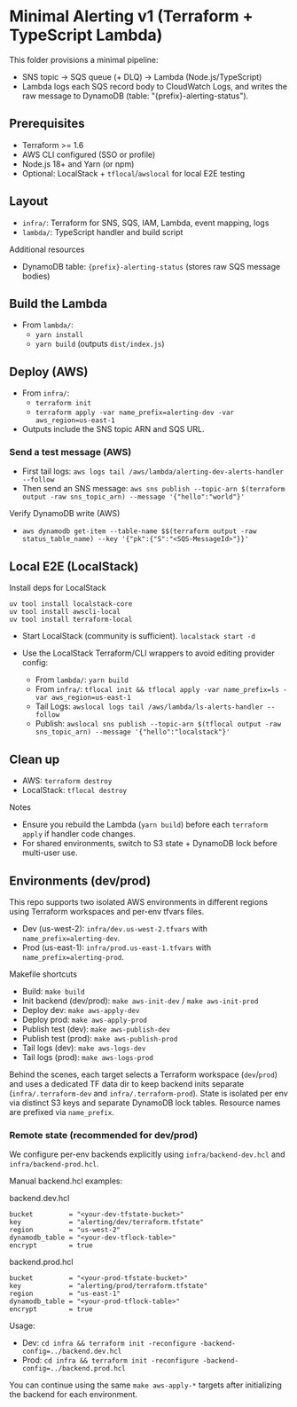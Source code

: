 # Minimal Alerting v1 (Terraform + TypeScript Lambda)

This folder provisions a minimal pipeline:
- SNS topic → SQS queue (+ DLQ) → Lambda (Node.js/TypeScript)
- Lambda logs each SQS record body to CloudWatch Logs, and writes the raw
  message to DynamoDB (table: "{prefix}-alerting-status").

## Prerequisites
- Terraform >= 1.6
- AWS CLI configured (SSO or profile)
- Node.js 18+ and Yarn (or npm)
- Optional: LocalStack + `tflocal`/`awslocal` for local E2E testing


## Layout
- `infra/`: Terraform for SNS, SQS, IAM, Lambda, event mapping, logs
- `lambda/`: TypeScript handler and build script
  
Additional resources
- DynamoDB table: `{prefix}-alerting-status` (stores raw SQS message bodies)

## Build the Lambda
- From `lambda/`:
  - `yarn install`
  - `yarn build` (outputs `dist/index.js`)

## Deploy (AWS)
- From `infra/`:
  - `terraform init`
  - `terraform apply -var name_prefix=alerting-dev -var aws_region=us-east-1`
- Outputs include the SNS topic ARN and SQS URL.

### Send a test message (AWS)
- First tail logs: `aws logs tail /aws/lambda/alerting-dev-alerts-handler --follow`
- Then send an SNS message: `aws sns publish --topic-arn $(terraform output -raw sns_topic_arn) --message '{"hello":"world"}'`
  
Verify DynamoDB write (AWS)
- `aws dynamodb get-item --table-name $$(terraform output -raw status_table_name) --key '{"pk":{"S":"<SQS-MessageId>"}}'`


## Local E2E (LocalStack)
Install deps for LocalStack
```
uv tool install localstack-core
uv tool install awscli-local
uv tool install terraform-local
```

- Start LocalStack (community is sufficient).
`localstack start -d` 

- Use the LocalStack Terraform/CLI wrappers to avoid editing provider config:
  - From `lambda/`: `yarn build`
  - From `infra/`: `tflocal init && tflocal apply -var name_prefix=ls -var aws_region=us-east-1`
  - Tail Logs: `awslocal logs tail /aws/lambda/ls-alerts-handler --follow`
  - Publish: `awslocal sns publish --topic-arn $(tflocal output -raw sns_topic_arn) --message '{"hello":"localstack"}'`

## Clean up
- AWS: `terraform destroy`
- LocalStack: `tflocal destroy`

Notes
- Ensure you rebuild the Lambda (`yarn build`) before each `terraform apply` if handler code changes.
- For shared environments, switch to S3 state + DynamoDB lock before multi-user use.

## Environments (dev/prod)
This repo supports two isolated AWS environments in different regions using
Terraform workspaces and per-env tfvars files.

- Dev (us-west-2): `infra/dev.us-west-2.tfvars` with `name_prefix=alerting-dev`.
- Prod (us-east-1): `infra/prod.us-east-1.tfvars` with `name_prefix=alerting-prod`.

Makefile shortcuts
- Build: `make build`
- Init backend (dev/prod): `make aws-init-dev` / `make aws-init-prod`
- Deploy dev: `make aws-apply-dev`
- Deploy prod: `make aws-apply-prod`
- Publish test (dev): `make aws-publish-dev`
- Publish test (prod): `make aws-publish-prod`
- Tail logs (dev): `make aws-logs-dev`
- Tail logs (prod): `make aws-logs-prod`

Behind the scenes, each target selects a Terraform workspace (`dev`/`prod`) and
uses a dedicated TF data dir to keep backend inits separate (`infra/.terraform-dev`
and `infra/.terraform-prod`). State is isolated per env via distinct S3 keys and
separate DynamoDB lock tables. Resource names are prefixed via `name_prefix`.

### Remote state (recommended for dev/prod)
We configure per-env backends explicitly
using `infra/backend-dev.hcl` and `infra/backend-prod.hcl`.


Manual backend.hcl examples:

backend.dev.hcl
```
bucket         = "<your-dev-tfstate-bucket>"
key            = "alerting/dev/terraform.tfstate"
region         = "us-west-2"
dynamodb_table = "<your-dev-tflock-table>"
encrypt        = true
```

backend.prod.hcl
```
bucket         = "<your-prod-tfstate-bucket>"
key            = "alerting/prod/terraform.tfstate"
region         = "us-east-1"
dynamodb_table = "<your-prod-tflock-table>"
encrypt        = true
```

Usage:
- Dev: `cd infra && terraform init -reconfigure -backend-config=../backend.dev.hcl`
- Prod: `cd infra && terraform init -reconfigure -backend-config=../backend.prod.hcl`

You can continue using the same `make aws-apply-*` targets after initializing the
backend for each environment.
